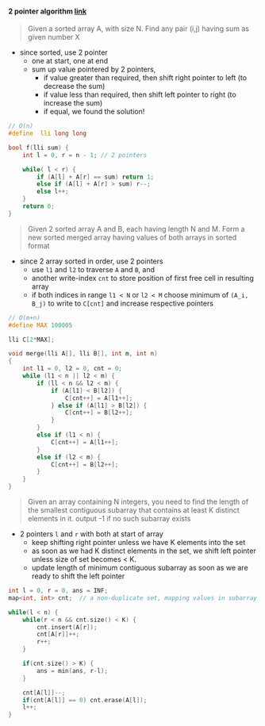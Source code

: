

#### 2 pointer algorithm [link](https://tp-iiita.quora.com/The-Two-Pointer-Algorithm)


>  Given a sorted array A, with size N. Find any pair (i,j) having sum as given number X

+ since sorted, use 2 pointer 
    + one at start, one at end
    + sum up value pointered by 2 pointers, 
        + if value greater than required, then shift right pointer to left (to decrease the sum)
        + if value less than required, then shift left pointer to right (to increase the sum)
        + if equal, we found the solution!

```cpp 
// O(n)
#define  lli long long 

bool f(lli sum) {
    int l = 0, r = n - 1; // 2 pointers

    while( l < r) {
        if (A[l] + A[r] == sum) return 1;
        else if (A[l] + A[r] > sum) r--;
        else l++;
    }
    return 0;
}
```


> Given 2 sorted array A and B, each having length N and M. Form a new sorted merged array having values of both arrays in sorted format 


+ since 2 array sorted in order, use 2 pointers
    + use `l1` and `l2` to traverse `A` and `B`, and 
    + another write-index `cnt` to store position of first free cell in resulting array 
    + if both indices in range `l1 < N` or `l2 < M` choose minimum of `(A_i, B_j)` to write to `C[cnt]` and increase respective pointers


```cpp 
// O(m+n)
#define MAX 100005

lli C[2*MAX];

void merge(lli A[], lli B[], int m, int n) 
{
    int l1 = 0, l2 = 0, cnt = 0;
    while (l1 < n || l2 < m) {
        if (ll < n && l2 < m) {
            if (A[l1] < B[l2]) {
                C[cnt++] = A[l1++];
            } else if (A[l1] > B[l2]) {
                C[cnt++] = B[l2++];
            }
        } 
        else if (l1 < n) {
            C[cnt++] = A[l1++];
        } 
        else if (l2 < m) {
            C[cnt++] = B[l2++];
        }
    }
}
```

> Given an array containing N integers, you need to find the length of the smallest contiguous subarray that contains at least K distinct elements in it. output -1 if no such subarray exists 

+ 2 pointers `l` and `r` with both at start of array
    + keep shifting right pointer unless we have K elements into the set
    + as soon as we had K distinct elements in the set, we shift left pointer unless size of set becomes < K.
    + update length of minimum contiguous subarray as soon as we are ready to shift the left pointer

```cpp 
int l = 0, r = 0, ans = INF; 
map<int, int> cnt;  // a non-duplicate set, mapping values in subarray to their occurrences

while(l < n) {
    while(r < n && cnt.size() < K) {
        cnt.insert(A[r]);
        cnt[A[r]]++;
        r++;
    } 

    if(cnt.size() > K) {
        ans = min(ans, r-l);
    }

    cnt[A[l]]--;
    if(cnt[A[l]] == 0) cnt.erase(A[l]);
    l++;
}
```
